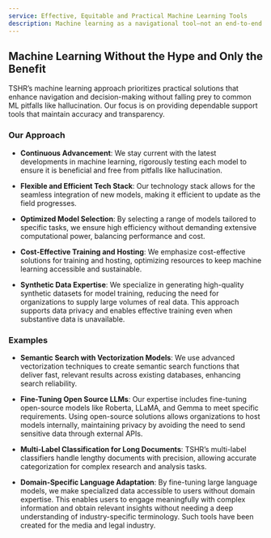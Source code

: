 ```yaml
---
service: Effective, Equitable and Practical Machine Learning Tools
description: Machine learning as a navigational tool—not an end-to-end solution—with human expertise at its core.
---
```



## Machine Learning Without the Hype and Only the Benefit

TSHR’s machine learning approach prioritizes practical solutions that enhance navigation and decision-making without falling prey to common ML pitfalls like hallucination. Our focus is on providing dependable support tools that maintain accuracy and transparency.

### Our Approach

- **Continuous Advancement**: We stay current with the latest developments in machine learning, rigorously testing each model to ensure it is beneficial and free from pitfalls like hallucination.

- **Flexible and Efficient Tech Stack**: Our technology stack allows for the seamless integration of new models, making it efficient to update as the field progresses.

- **Optimized Model Selection**: By selecting a range of models tailored to specific tasks, we ensure high efficiency without demanding extensive computational power, balancing performance and cost.

- **Cost-Effective Training and Hosting**: We emphasize cost-effective solutions for training and hosting, optimizing resources to keep machine learning accessible and sustainable.

- **Synthetic Data Expertise**: We specialize in generating high-quality synthetic datasets for model training, reducing the need for organizations to supply large volumes of real data. This approach supports data privacy and enables effective training even when substantive data is unavailable.


### Examples

- **Semantic Search with Vectorization Models**: We use advanced vectorization techniques to create semantic search functions that deliver fast, relevant results across existing databases, enhancing search reliability.

- **Fine-Tuning Open Source LLMs**: Our expertise includes fine-tuning open-source models like Roberta, LLaMA, and Gemma to meet specific requirements. Using open-source solutions allows organizations to host models internally, maintaining privacy by avoiding the need to send sensitive data through external APIs.

- **Multi-Label Classification for Long Documents**: TSHR’s multi-label classifiers handle lengthy documents with precision, allowing accurate categorization for complex research and analysis tasks.

- **Domain-Specific Language Adaptation**: By fine-tuning large language models, we make specialized data accessible to users without domain expertise. This enables users to engage meaningfully with complex information and obtain relevant insights without needing a deep understanding of industry-specific terminology. Such tools have been created for the media and legal industry. 



